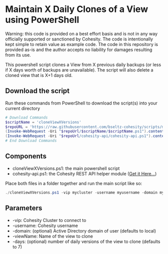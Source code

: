 # Maintain X Daily Clones of a View using PowerShell

Warning: this code is provided on a best effort basis and is not in any way officially supported or sanctioned by Cohesity. The code is intentionally kept simple to retain value as example code. The code in this repository is provided as-is and the author accepts no liability for damages resulting from its use.

This powershell script clones a View from X previous daily backups (or less if X days worth of backups are unavailable). The script will also delete a cloned view that is X+1 days old.

## Download the script

Run these commands from PowerShell to download the script(s) into your current directory

```powershell
# Download Commands
$scriptName = 'cloneViewXVersions'
$repoURL = 'https://raw.githubusercontent.com/bseltz-cohesity/scripts/master/powershell'
(Invoke-WebRequest -Uri "$repoUrl/$scriptName/$scriptName.ps1").content | Out-File "$scriptName.ps1"; (Get-Content "$scriptName.ps1") | Set-Content "$scriptName.ps1"
(Invoke-WebRequest -Uri "$repoUrl/cohesity-api/cohesity-api.ps1").content | Out-File cohesity-api.ps1; (Get-Content cohesity-api.ps1) | Set-Content cohesity-api.ps1
# End Download Commands
```

## Components

* cloneViewXVersions.ps1: the main powershell script
* cohesity-api.ps1: the Cohesity REST API helper module ([Get it Here...](../cohesity-api))

Place both files in a folder together and run the main script like so:

```powershell
./cloneViewXVersions.ps1 -vip mycluster -username myusername -domain mydomain.net -viewName myview -days 7
```

## Parameters

* -vip: Cohesity Cluster to connect to
* -username: Cohesity username
* -domain: (optional) Active Directory domain of user (defaults to local)
* -viewName: Name of the view to clone
* -days: (optional) number of daily versions of the view to clone (defaults to 7)
